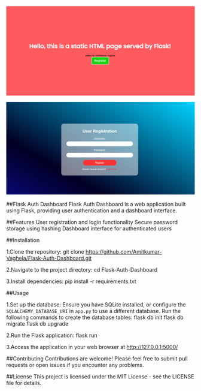 ![User Registration Form](https://github.com/Amitkumar-Vaghela/Flask-Auth-Dashboard/blob/master/HTMLpageServedBy%20Flask.png)

![User Registration Form](https://github.com/Amitkumar-Vaghela/Flask-Auth-Dashboard/blob/master/registrationpng.png)



##Flask Auth Dashboard
Flask Auth Dashboard is a web application built using Flask, providing user authentication and a dashboard interface.

##Features
User registration and login functionality
Secure password storage using hashing
Dashboard interface for authenticated users

##Installation

1.Clone the repository:
git clone https://github.com/Amitkumar-Vaghela/Flask-Auth-Dashboard.git

2.Navigate to the project directory:
cd Flask-Auth-Dashboard

3.Install dependencies:
pip install -r requirements.txt

##Usage

1.Set up the database:
Ensure you have SQLite installed, or configure the `SQLALCHEMY_DATABASE_URI` in `app.py` to use a different database.
Run the following commands to create the database tables:
flask db init
flask db migrate
flask db upgrade

2.Run the Flask application:
flask run

3.Access the application in your web browser at http://127.0.0.1:5000/

##Contributing
Contributions are welcome! Please feel free to submit pull requests or open issues if you encounter any problems.

##License
This project is licensed under the MIT License - see the LICENSE file for details.



